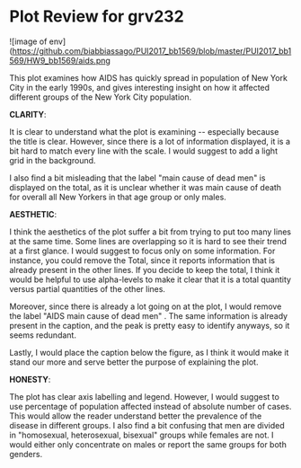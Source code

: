 # Plot Review for grv232

![image of env](https://github.com/biabbiassago/PUI2017_bb1569/blob/master/PUI2017_bb1569/HW9_bb1569/aids.png

This plot examines how AIDS has quickly spread in population of New York City in the early 1990s, and gives interesting insight on how it affected different groups of the New York City  population.

__CLARITY__: 

It is clear to understand what the plot is examining -- especially because the title is clear. 
However, since there is a lot of information displayed, it is a bit hard to match every line with the scale.  I would suggest to add a light grid in the background.

I also find a bit misleading that the label "main cause of dead men" is displayed on the total, as it is unclear whether it was main cause of death for overall all New Yorkers in that age group or only males. 

__AESTHETIC__: 

I think the aesthetics of the plot suffer a bit from trying to put too many lines  at the same time. Some lines are overlapping so it is hard to see their trend at a first glance. I would suggest to focus only on some information. For instance, you could remove the Total, since it reports information that is already present in the other lines. 
If you decide to keep the total, I think it would be helpful to use alpha-levels to make it clear that it is a total quantity versus partial quantities of the other lines. 

Moreover, since there is already a lot going on at the plot, I would remove the label "AIDS main cause of dead men" . The same information is already present in the caption, and the peak is pretty easy to identify anyways, so it seems redundant. 

Lastly, I would place the caption below the figure, as I think it would make it stand our more and serve better the purpose of explaining the plot. 

__HONESTY__: 

The plot has clear axis labelling and legend. However, I would suggest to use percentage of population affected instead of absolute number of cases. This would allow the reader understand better the prevalence of the disease in different groups. I also find a bit confusing that men are divided in "homosexual, heterosexual, bisexual" groups while females are not. I would either only concentrate on males or report the same groups for both genders. 

